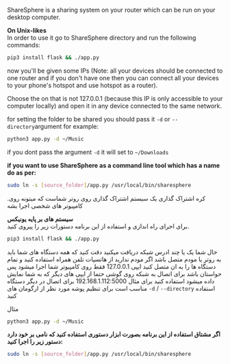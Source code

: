 ShareSphere is a sharing system on your router which can be run on your desktop computer.

**On Unix-likes**<br>
In order to use it go to ShareSphere directory and run the following commands:
```bash
pip3 install flask && ./app.py
```

now you'll be given some IPs (Note: all your devices should be connected to one router
and if you don't have one then you can connect all your devices to your phone's hotspot and use hotspot as a router).

Choose the on that is not 127.0.0.1 (because this IP is only accessible to your computer locally) and open it in any device connected to the same network.

for setting the folder to be shared you should pass it ```-d``` or ```--directory```argument for example:

```bash
python3 app.py -d ~/Music
```

if you dont pass the argument ```-d``` it will set to ```~/Downloads```

**if you want to use ShareSphere as a command line tool which has a name do as per:**
```bash
sudo ln -s [source_folder]/app.py /usr/local/bin/sharesphere
```


.کره اشتراک گذاری یک سیستم اشتراک گذاری روی روتر شماست که میتونه روی کامپیوتر های شخصی اجرا بشه

**سیستم های بر پایه یونیکس**<br>
برای احرای راه اندازی و استفاده از این برنامه دستورات زیر را پیروی کنید. 

```bash
pip3 install flask && ./app.py
```
حال شما یک یا چند ادرس شبکه دریافت میکنید دقت کنید که همه دستگاه های شما باید به روتر یا مودم متصل باشد اگر مودم ندارید از هاتسپات تلفن همراه استفاده کنید و تمام دستگاه ها را به ان متصل کنید
ایپی 127.0.0.1 فقط روی کامپیوتر شما اجرا میشود پس حواستان باشد برای اتصال به شبکه روی گوشی حتما از ایپی های دیگر که به شما نمایش داده میشود استفاده کنید
برای مثال 192.168.1.112:5000 برای اتصال در دیگر دستگاه مناسب است
برای تنظیم پوشه مورد نظر از ارگومان های ```-d``` / ```--directory``` استفاده کنید

مثال
```bash
python3 app.py -d ~/Music
```
**اگر مشتاق استفاده از این برنامه بصورت ابزار دستوری استفاده کنید که نامی بر خود دارد دستور زیر را اجرا کنید:**
```bash
sudo ln -s [source_folder]/app.py /usr/local/bin/sharesphere
```